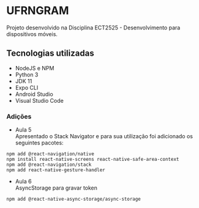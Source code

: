 # UFRNGRAM
Projeto desenvolvido na Disciplina ECT2525 - Desenvolvimento para dispositivos móveis.


## Tecnologias utilizadas
* NodeJS e NPM
* Python 3
* JDK 11
* Expo CLI
* Android Studio
* Visual Studio Code


### Adições ###
- Aula 5 </br>
Apresentado o Stack Navigator e para sua utilização foi adicionado os seguintes pacotes:

```
npm add @react-navigation/native
npm install react-native-screens react-native-safe-area-context
npm add @react-navigation/stack
npm add react-native-gesture-handler
```


- Aula 6 </br>
AsyncStorage para gravar token

```
npm add @react-native-async-storage/async-storage  
```
